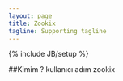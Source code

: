 ```yaml
---
layout: page
title: Zookix
tagline: Supporting tagline
---
```

{% include JB/setup %}

##Kimim ?
kullanıcı adım zookix 


